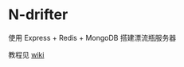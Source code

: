 N-drifter
======

使用 Express + Redis + MongoDB 搭建漂流瓶服务器

教程见 [wiki](https://github.com/nswbmw/N-drifter/wiki/_pages)